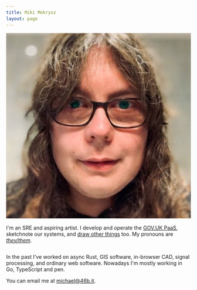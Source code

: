 ```yaml
---
title: Miki Mokrysz
layout: page
---
```

<div style="overflow: hidden;">
  <img class="avatar botspace" src="/assets/avatar.jpg">
  <p class="intro">I'm an SRE and aspiring artist. I develop and operate the <a href="https://www.cloud.service.gov.uk">GOV.UK PaaS</a>, sketchnote our systems, and <a href="/art/">draw other things</a> too. My pronouns are <a href="http://my.pronoun.is/they"><i>they/them</i></a>.</p>
</div>

In the past I've worked on async Rust, GIS software, in-browser CAD, signal processing, and ordinary web software. Nowadays I'm mostly working in Go, TypeScript and pen.

<!-- I believe compassion and inclusion are key to high-performing teams. If you aren't listening to each other then you can't listen to your users. I also believe assertiveness is key to high-performing people. -->

You can email me at [michael@46b.it](mailto:michael@46b.it).
